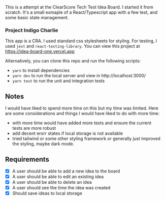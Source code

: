 This is a attempt at the ClearScore Tech Test Idea Board. I started it from scratch. It's a small exmaple of a React/Typescript app with a few test, and some basic state management.

### Project Indigo Charlie

This app is a CRA. I used standard css stylesheets for styling. For testing, I used `jest` and `react-testing-library`. You can view this project at https://idea-board-one.vercel.app

Alternatively, you can clone this repo and run the following scripts:

- `yarn` to install dependencies
- `yarn dev` to run the local server and view in http://localhost:3000/
- `yarn test` to run the unit and integration tests

## Notes

I would have liked to spend more time on this but my time was limited. Here are some considerations and things I would have liked to do with more time:

- with more time would have added more tests and ensure the current tests are more robust
- add decent erorr states if local storage is not available
- tried tailwind or some other styling framework or generally just improved the styling, maybe dark mode.

## Requirements

- [x] A user should be able to add a new idea to the board
- [x] A user should be able to edit an existing idea
- [x] A user should be able to delete an idea
- [x] A user should see the time the idea was created
- [x] Should save ideas to local storage
